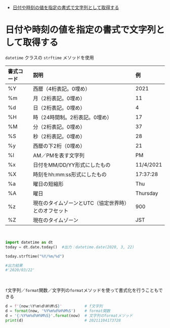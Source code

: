 - [日付や時刻の値を指定の書式で文字列として取得する](#日付や時刻の値を指定の書式で文字列として取得する)

# 日付や時刻の値を指定の書式で文字列として取得する
`datetime` クラスの `strftime` メソッドを使用

 | 書式コード | 説明                                                | 例        |
 | :--------- | :-------------------------------------------------- | :-------- |
 | %Y         | 西暦（4桁表記。0埋め）                              | 2021      |
 | %m         | 月（2桁表記。0埋め）                                | 11        |
 | %d         | 日（2桁表記。0埋め）                                | 4         |
 | %H         | 時（24時間制。2桁表記。0埋め）                      | 17        |
 | %M         | 分（2桁表記。0埋め）                                | 37        |
 | %S         | 秒（2桁表記。0埋め）                                | 28        |
 | %y         | 西暦の下2桁（0埋め）                                | 21        |
 | %l         | AM／PMを表す文字列                                  | PM        |
 | %x         | 日付をMM/DD/YY形式にしたもの                        | 11/4/2021 |
 | %X         | 時刻をhh:mm:ss形式にしたもの                        | 17:37:28  |
 | %a         | 曜日の短縮形                                        | Thu       |
 | %A         | 曜日                                                | Thursday  |
 | %z         | 現在のタイムゾーンとUTC（協定世界時）とのオフセット | 900       |
 | %Z         | 現在のタイムゾーン                                  | JST       |
<br>

```python
import datetime as dt
today = dt.date.today()  #出力：datetime.date(2020, 3, 22)

today.strftime("%Y/%m/%d")

#出力結果
#'2020/03/22'
```
<br>

`f`文字列／`format`関数／文字列の`format`メソッドを使って書式化を行うこともできる
```python
d = f'{now:%Y%m%d%H%M%S}'          # f文字列
d = format(now, '%Y%m%d%H%M%S')    # format関数
d = '{:%Y%m%d%H%M%S}'.format(now)  # 文字列のformatメソッド
print(d)                           # 20211104173728
```
